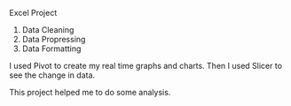 Excel Project
1. Data Cleaning
2. Data Propressing
3. Data Formatting

I used Pivot to create my real time graphs and charts. 
Then I used Slicer to see the change in data. 

This project helped me to do some analysis. 
